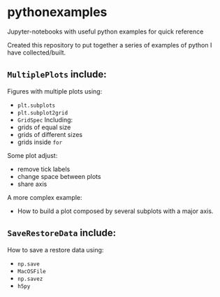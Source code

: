 # pythonexamples
Jupyter-notebooks with useful python examples for quick reference

Created this repository to put together a series of examples of python I have collected/built.

## `MultiplePlots` include:

  Figures with multiple plots using:
  - `plt.subplots`
  - `plt.subplot2grid`
  - `GridSpec`
  Including:
  - grids of equal size
  - grids of different sizes
  - grids inside `for`

  Some plot adjust:

  - remove tick labels
  - change space between plots
  - share axis

  A more complex example:

  - How to build a plot composed by several subplots with a major axis. 

## `SaveRestoreData` include:
  How to save a restore data using:
  -  `np.save`
  -  `MacOSFile`
  - `np.savez`
  - `h5py`
  
